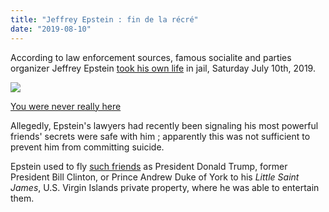 ```yaml
---
title: "Jeffrey Epstein : fin de la récré"
date: "2019-08-10"
---
```


According to law enforcement sources, famous socialite and parties organizer Jeffrey Epstein [took his own life](https://www.foxnews.com/us/jeffrey-epstein-dead-by-suicide-found-in-manhattan-jail-cell) in jail, Saturday July 10th, 2019.

![](https://blog.atlant.is/wp-content/uploads/2019/08/you-were-never.jpg)

[You were never really here](https://www.imdb.com/title/tt5742374/)

Allegedly, Epstein's lawyers had recently been signaling his most powerful friends' secrets were safe with him ; apparently this was not sufficient to prevent him from committing suicide.

Epstein used to fly [such friends](http://www.businessinsider.fr/us/famous-people-jeffery-epstein-money-manager-sexual-trafficking-connected-2019-7) as President Donald Trump, former President Bill Clinton, or Prince Andrew Duke of York to his _Little Saint James_, U.S. Virgin Islands private property, where he was able to entertain them.
